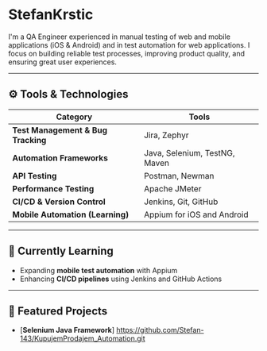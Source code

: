 # StefanKrstic

I'm a QA Engineer experienced in manual testing of web and mobile applications (iOS & Android) and in test automation for web applications. I focus on building reliable test processes, improving product quality, and ensuring great user experiences.

---

## ⚙️ Tools & Technologies

| Category | Tools |
|-----------|-------|
| **Test Management & Bug Tracking** | Jira, Zephyr |
| **Automation Frameworks** | Java, Selenium, TestNG, Maven |
| **API Testing** | Postman, Newman |
| **Performance Testing** | Apache JMeter |
| **CI/CD & Version Control** | Jenkins, Git, GitHub |
| **Mobile Automation (Learning)** | Appium for iOS and Android |

---

## 🌱 Currently Learning
- Expanding **mobile test automation** with Appium  
- Enhancing **CI/CD pipelines** using Jenkins and GitHub Actions  

---

## 📂 Featured Projects
- [**Selenium Java Framework**] https://github.com/Stefan-143/KupujemProdajem_Automation.git

